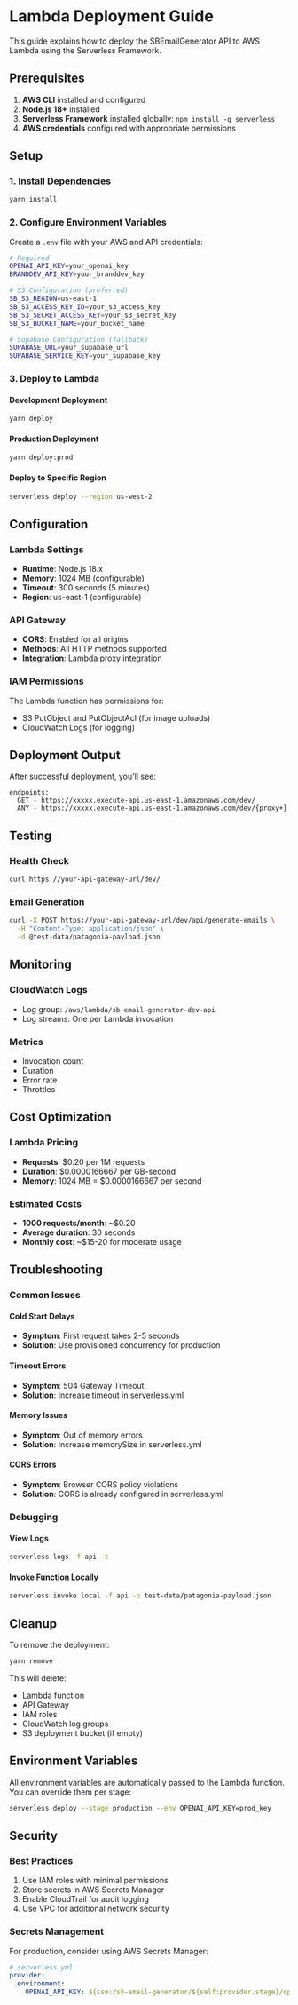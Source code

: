 # Lambda Deployment Guide

This guide explains how to deploy the SBEmailGenerator API to AWS Lambda using the Serverless Framework.

## Prerequisites

1. **AWS CLI** installed and configured
2. **Node.js 18+** installed
3. **Serverless Framework** installed globally: `npm install -g serverless`
4. **AWS credentials** configured with appropriate permissions

## Setup

### 1. Install Dependencies
```bash
yarn install
```

### 2. Configure Environment Variables
Create a `.env` file with your AWS and API credentials:
```bash
# Required
OPENAI_API_KEY=your_openai_key
BRANDDEV_API_KEY=your_branddev_key

# S3 Configuration (preferred)
SB_S3_REGION=us-east-1
SB_S3_ACCESS_KEY_ID=your_s3_access_key
SB_S3_SECRET_ACCESS_KEY=your_s3_secret_key
SB_S3_BUCKET_NAME=your_bucket_name

# Supabase Configuration (fallback)
SUPABASE_URL=your_supabase_url
SUPABASE_SERVICE_KEY=your_supabase_key
```

### 3. Deploy to Lambda

#### Development Deployment
```bash
yarn deploy
```

#### Production Deployment
```bash
yarn deploy:prod
```

#### Deploy to Specific Region
```bash
serverless deploy --region us-west-2
```

## Configuration

### Lambda Settings
- **Runtime**: Node.js 18.x
- **Memory**: 1024 MB (configurable)
- **Timeout**: 300 seconds (5 minutes)
- **Region**: us-east-1 (configurable)

### API Gateway
- **CORS**: Enabled for all origins
- **Methods**: All HTTP methods supported
- **Integration**: Lambda proxy integration

### IAM Permissions
The Lambda function has permissions for:
- S3 PutObject and PutObjectAcl (for image uploads)
- CloudWatch Logs (for logging)

## Deployment Output

After successful deployment, you'll see:
```
endpoints:
  GET - https://xxxxx.execute-api.us-east-1.amazonaws.com/dev/
  ANY - https://xxxxx.execute-api.us-east-1.amazonaws.com/dev/{proxy+}
```

## Testing

### Health Check
```bash
curl https://your-api-gateway-url/dev/
```

### Email Generation
```bash
curl -X POST https://your-api-gateway-url/dev/api/generate-emails \
  -H "Content-Type: application/json" \
  -d @test-data/patagonia-payload.json
```

## Monitoring

### CloudWatch Logs
- Log group: `/aws/lambda/sb-email-generator-dev-api`
- Log streams: One per Lambda invocation

### Metrics
- Invocation count
- Duration
- Error rate
- Throttles

## Cost Optimization

### Lambda Pricing
- **Requests**: $0.20 per 1M requests
- **Duration**: $0.0000166667 per GB-second
- **Memory**: 1024 MB = $0.0000166667 per second

### Estimated Costs
- **1000 requests/month**: ~$0.20
- **Average duration**: 30 seconds
- **Monthly cost**: ~$15-20 for moderate usage

## Troubleshooting

### Common Issues

#### Cold Start Delays
- **Symptom**: First request takes 2-5 seconds
- **Solution**: Use provisioned concurrency for production

#### Timeout Errors
- **Symptom**: 504 Gateway Timeout
- **Solution**: Increase timeout in serverless.yml

#### Memory Issues
- **Symptom**: Out of memory errors
- **Solution**: Increase memorySize in serverless.yml

#### CORS Errors
- **Symptom**: Browser CORS policy violations
- **Solution**: CORS is already configured in serverless.yml

### Debugging

#### View Logs
```bash
serverless logs -f api -t
```

#### Invoke Function Locally
```bash
serverless invoke local -f api -p test-data/patagonia-payload.json
```

## Cleanup

To remove the deployment:
```bash
yarn remove
```

This will delete:
- Lambda function
- API Gateway
- IAM roles
- CloudWatch log groups
- S3 deployment bucket (if empty)

## Environment Variables

All environment variables are automatically passed to the Lambda function. You can override them per stage:

```bash
serverless deploy --stage production --env OPENAI_API_KEY=prod_key
```

## Security

### Best Practices
1. Use IAM roles with minimal permissions
2. Store secrets in AWS Secrets Manager
3. Enable CloudTrail for audit logging
4. Use VPC for additional network security

### Secrets Management
For production, consider using AWS Secrets Manager:
```yaml
# serverless.yml
provider:
  environment:
    OPENAI_API_KEY: ${ssm:/sb-email-generator/${self:provider.stage}/openai-api-key}
``` 